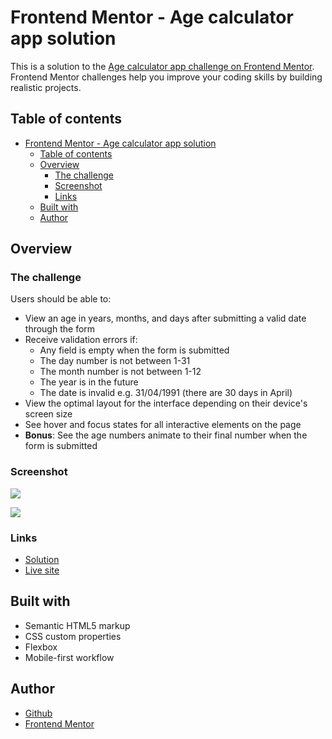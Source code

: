 # Frontend Mentor - Age calculator app solution

This is a solution to the [Age calculator app challenge on Frontend Mentor](https://www.frontendmentor.io/challenges/age-calculator-app-dF9DFFpj-Q). Frontend Mentor challenges help you improve your coding skills by building realistic projects. 

## Table of contents

- [Frontend Mentor - Age calculator app solution](#frontend-mentor---age-calculator-app-solution)
  - [Table of contents](#table-of-contents)
  - [Overview](#overview)
    - [The challenge](#the-challenge)
    - [Screenshot](#screenshot)
    - [Links](#links)
  - [Built with](#built-with)
  - [Author](#author)

## Overview

### The challenge

Users should be able to:

- View an age in years, months, and days after submitting a valid date through the form
- Receive validation errors if:
  - Any field is empty when the form is submitted
  - The day number is not between 1-31
  - The month number is not between 1-12
  - The year is in the future
  - The date is invalid e.g. 31/04/1991 (there are 30 days in April)
- View the optimal layout for the interface depending on their device's screen size
- See hover and focus states for all interactive elements on the page
- **Bonus**: See the age numbers animate to their final number when the form is submitted

### Screenshot

![](https://github.com/Alex1999-03/age-calculator-app-main/assets/64668518/e81b9dfe-811d-476b-b224-5dad5f03d739)

![](https://github.com/Alex1999-03/age-calculator-app-main/assets/64668518/4b2c7441-d3df-4133-996a-5ed49b77bbf6)

### Links

- [Solution](https://www.frontendmentor.io/solutions/age-calculator-app-main-with-html-and-css-vpTsHXrtHi)
- [Live site](https://alex1999-03.github.io/age-calculator-app-main/)

## Built with

- Semantic HTML5 markup
- CSS custom properties
- Flexbox
- Mobile-first workflow

## Author

- [Github](https://github.com/Alex1999-03)
- [Frontend Mentor](https://www.frontendmentor.io/profile/Alex1999-03)
